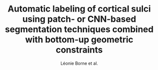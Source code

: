 ---
cat: gaia
subcat: architecture
bestof: false
author: Léonie Borne et al.
title: Automatic labeling of cortical sulci using patch- or CNN-based segmentation techniques combined with bottom-up geometric constraints
journal: Medical Image Analysis
year: 2020
type: article
url: https -//www.sciencedirect.com/science/article/pii/S1361841520300189
doi: 10.1016/j.media.2020.101651
---